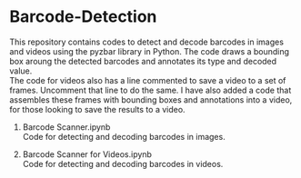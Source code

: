 # Barcode-Detection
This repository contains codes to detect and decode barcodes in images and videos using the pyzbar library in Python. The code draws a bounding box aroung the detected barcodes and annotates its type and decoded value.
<br>The code for videos also has a line commented to save a video to a set of frames. Uncomment that line to do the same. I have also added a code that assembles these frames with bounding boxes and annotations into a video, for those looking to save the results to a video.

1. Barcode Scanner.ipynb
<br>Code for detecting and decoding barcodes in images.

2. Barcode Scanner for Videos.ipynb
<br>Code for detecting and decoding barcodes in videos.
